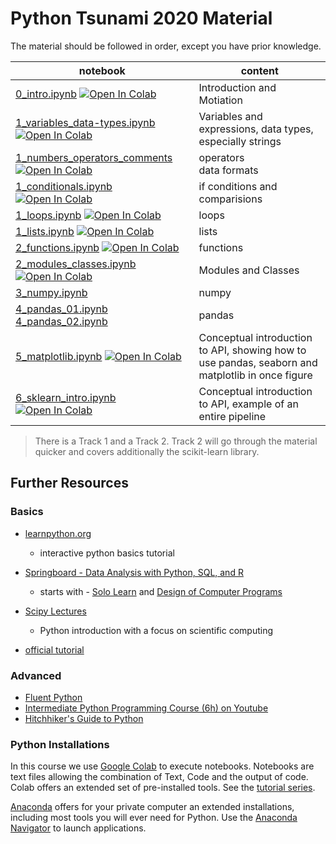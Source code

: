 # Python Tsunami 2020 Material

The material should be followed in order, except you have prior knowledge.

notebook             | content
----                 | ------
[0_intro.ipynb](0_intro.ipynb)  [![Open In Colab](https://colab.research.google.com/assets/colab-badge.svg)](https://colab.research.google.com/github/pythontsunami/teaching/blob/intro/0_intro.ipynb) | Introduction and Motiation
[1_variables_data-types.ipynb](variables_data-types.ipynb) [![Open In Colab](https://colab.research.google.com/assets/colab-badge.svg)](https://colab.research.google.com/github/pythontsunami/teaching/blob/intro/1_variables_data-types.ipynb)| Variables and expressions, data types, especially strings
[1_numbers_operators_comments](1_numbers_operators_comments.ipynb) [![Open In Colab](https://colab.research.google.com/assets/colab-badge.svg)](https://colab.research.google.com/github/pythontsunami/teaching/blob/intro/1_numbers_operators_comments.ipynb) | operators <br> data formats
[1_conditionals.ipynb](1_conditionals.ipynb) [![Open In Colab](https://colab.research.google.com/assets/colab-badge.svg)](https://colab.research.google.com/github/pythontsunami/teaching/blob/intro/1_conditionals.ipynb) | if conditions and comparisions
[1_loops.ipynb](1_loops.ipynb) [![Open In Colab](https://colab.research.google.com/assets/colab-badge.svg)](https://colab.research.google.com/github/pythontsunami/teaching/blob/intro/1_loops.ipynb) | loops
[1_lists.ipynb](1_lists.ipynb) [![Open In Colab](https://colab.research.google.com/assets/colab-badge.svg)](https://colab.research.google.com/github/pythontsunami/teaching/blob/intro/1_lists.ipynb) | lists
[2_functions.ipynb](2_functions.ipynb) [![Open In Colab](https://colab.research.google.com/assets/colab-badge.svg)](https://colab.research.google.com/github/pythontsunami/teaching/blob/intro/2_functions.ipynb)  | functions
[2_modules_classes.ipynb](2_modules_classes.ipynb) [![Open In Colab](https://colab.research.google.com/assets/colab-badge.svg)](https://colab.research.google.com/github/pythontsunami/teaching/blob/intro/2_modules_classes.ipynb)  | Modules and Classes
[3_numpy.ipynb](3_numpy.ipynb)  | numpy
[4_pandas_01.ipynb](4_pandas_01.ipynb) <br> [4_pandas_02.ipynb](4_pandas_02.ipynb)  | pandas
[5_matplotlib.ipynb](5_matplotlib.ipynb)   [![Open In Colab](https://colab.research.google.com/assets/colab-badge.svg)](https://colab.research.google.com/github/pythontsunami/teaching/blob/intro/5_matplotlib.ipynb)  | Conceptual introduction to API, showing how to use pandas, seaborn and <br>matplotlib in once figure
[6_sklearn_intro.ipynb](6_sklearn_intro.ipynb) [![Open In Colab](https://colab.research.google.com/assets/colab-badge.svg)](https://colab.research.google.com/github/pythontsunami/teaching/blob/intro/6_sklearn_intro.ipynb) | Conceptual introduction to API, example of an entire pipeline


> There is a Track 1 and a Track 2. Track 2 will go through the material quicker
> and covers additionally the scikit-learn library.

## Further Resources

### Basics
- [learnpython.org](https://www.learnpython.org/)
  - interactive python basics tutorial

- [Springboard - Data Analysis with Python, SQL, and R](https://www.springboard.com/learning-paths/data-analysis/learn/)
  - starts with - [Solo Learn](https://www.sololearn.com/Course/Python/) and [Design of Computer Programs](https://www.udacity.com/course/design-of-computer-programs--cs212)
- [Scipy Lectures](https://scipy-lectures.org/index.html)
    - Python introduction with a focus on scientific computing
- [official tutorial](https://docs.python.org/3/tutorial/)

### Advanced
- [Fluent Python](https://www.oreilly.com/library/view/fluent-python-2nd/9781492056348/)
- [Intermediate Python Programming Course (6h)  on Youtube](https://www.youtube.com/watch?v=HGOBQPFzWKo)
- [Hitchhiker's Guide to Python](https://docs.python-guide.org/)


### Python Installations

In this course we use [Google Colab](https://colab.research.google.com/) to execute notebooks. Notebooks are text files allowing
the combination of Text, Code and the output of code. Colab offers an extended set of
pre-installed tools. See the [tutorial series](https://www.youtube.com/playlist?list=PLQY2H8rRoyvyK5aEDAI3wUUqC_F0oEroL).

[Anaconda](https://www.anaconda.com/products/individual) offers for your private computer
an extended installations, including most tools you will ever need for Python.
Use the [Anaconda Navigator](https://docs.anaconda.com/anaconda/navigator/) to launch applications.